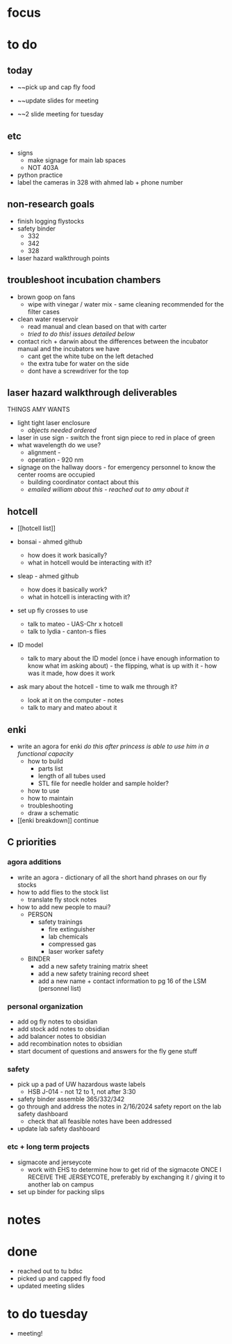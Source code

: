# focus

# to do
## today
- ~~pick up and cap fly food

- ~~update slides for meeting
- ~~2 slide meeting for tuesday
## etc
- signs
	- make signage for main lab spaces
	- NOT 403A
- python practice
- label the cameras in 328 with ahmed lab + phone number
## non-research goals
- finish logging flystocks
- safety binder 
	- 332
	- 342
	- 328
- laser hazard walkthrough points
## troubleshoot incubation chambers
- brown goop on fans
	- wipe with vinegar / water mix - same cleaning recommended for the filter cases
- clean water reservoir
	- read manual and clean based on that with carter
	- *tried to do this! issues detailed below*
- contact rich + darwin about the differences between the incubator manual and the incubators we have
	- cant get the white tube on the left detached
	- the extra tube for water on the side
	- dont have a screwdriver for the top
## laser hazard walkthrough deliverables
THINGS AMY WANTS
- light tight laser enclosure
	- *objects needed ordered*
- laser in use sign - switch the front sign piece to red in place of green
- what wavelength do we use?
	- alignment -
	- operation - 920 nm
- signage on the hallway doors - for emergency personnel to know the center rooms are occupied
	- building coordinator contact about this
	- *emailed william about this - reached out to amy about it*
## hotcell
- [[hotcell list]] 
- bonsai - ahmed github
	- how does it work basically?
	- what in hotcell would be interacting with it?
- sleap - ahmed github
	- how does it basically work?
	- what in hotcell is interacting with it?
- set up fly crosses to use
	- talk to mateo - UAS-Chr x hotcell
	- talk to lydia - canton-s flies
- ID model
	- talk to mary about the ID model (once i have enough information to know what im asking about) - the flipping, what is up with it - how was it made, how does it work

- ask mary about the hotcell - time to walk me through it?
	- look at it on the computer - notes
	- talk to mary and mateo about it 
## enki
- write an agora for enki *do this after princess is able to use him in a functional capacity*
	- how to build 
		- parts list
		- length of all tubes used
		- STL file for needle holder and sample holder?
	- how to use
	- how to maintain
	- troubleshooting
	- draw a schematic
- [[enki breakdown]] continue
## C priorities 
### agora additions
- write an agora - dictionary of all the short hand phrases on our fly stocks
- how to add flies to the stock list
	- translate fly stock notes
- how to add new people to maui?
	- PERSON
		- safety trainings
			- fire extinguisher
			- lab chemicals
			- compressed gas
			- laser worker safety
	- BINDER
		- add a new safety training matrix sheet
		- add a new safety training record sheet
		- add a new name + contact information to pg 16 of the LSM (personnel list)
### personal organization
- add og fly notes to obsidian
- add stock add notes to obsidian
- add balancer notes to obsidian
- add recombination notes to obsidian
- start document of questions and answers for the fly gene stuff
### safety
- pick up a pad of UW hazardous waste labels 
	- HSB J-014 - not 12 to 1, not after 3:30
- safety binder assemble 365/332/342
- go through and address the notes in 2/16/2024 safety report on the lab safety dashboard
	- check that all feasible notes have been addressed
- update lab safety dashboard
### etc + long term projects
- sigmacote and jerseycote
	- work with EHS to determine how to get rid of the sigmacote ONCE I RECEIVE THE JERSEYCOTE, preferably by exchanging it / giving it to another lab on campus
- set up binder for packing slips

# notes

# done
- reached out to tu bdsc
- picked up and capped fly food
- updated meeting slides
# to do tuesday
- meeting!